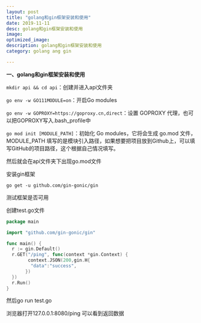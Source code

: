 ```yaml
---
layout: post
title: "golang和gin框架安装和使用"
date: 2019-11-11
desc: golang和gin框架安装和使用
image: 
optimized_image: 
description: golang和gin框架安装和使用
category: golang ang gin

---
```


**一、golang和gin框架安装和使用**

`mkdir api && cd api`：创建并进入api文件夹

`go env -w GO111MODULE=on`：开启Go modules

`go env -w GOPROXY=https://goproxy.cn,direct`：设置 GOPROXY 代理，也可以把GOPROXY写入.bash_profile中

`go mod init [MODULE_PATH]`：初始化 Go modules，它将会生成 go.mod 文件，MODULE_PATH 填写的是模块引入路径，如果想要把项目放到Github上，可以填写GitHub的项目路径，这个根据自己情况填写。

然后就会在api文件夹下出现go.mod文件

安装gin框架

`go get -u github.com/gin-gonic/gin`

测试框架是否可用

创建test.go文件

```go
package main

import "github.com/gin-gonic/gin"

func main() {
  r := gin.Default()
  r.GET("/ping", func(context *gin.Context) {
	    context.JSON(200,gin.H{
	     "data":"success",
	   })
  })
  r.Run()
}
```

然后go run test.go

浏览器打开127.0.0.1:8080/ping 可以看到返回数据

